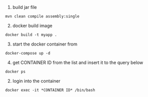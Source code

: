 1. build jar file 
```
mvn clean compile assembly:single
```
2. docker build image
```
docker build -t myapp .
```
3. start the docker container from 
```
docker-compose up -d
```
4. get CONTAINER ID from the list and insert it to the query below
```
docker ps
```
2. login into the container
 ```
 docker exec -it *CONTAINER ID* /bin/bash
 ```
